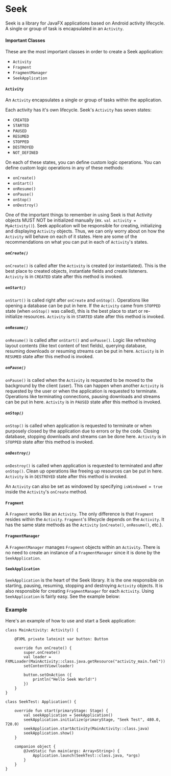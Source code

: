 # Seek
Seek is a library for JavaFX applications based on Android activity lifecycle. A single or group of task is encapsulated in an `Activity`.

#### Important Classes
These are the most important classes in order to create a Seek application:

* `Activity`
* `Fragment`
* `FragmentManager`
* `SeekApplication`

#### `Activity`
An `Activity` encapsulates a single or group of tasks within the application. 

Each activity has it's own lifecycle. Seek's `Activity` has seven states:
* `CREATED`
* `STARTED`
* `PAUSED`
* `RESUMED`
* `STOPPED`
* `DESTROYED`
* `NOT_DEFINED`

On each of these states, you can define custom logic operations. You can define custom logic operations in any of these methods:
* `onCreate()`
* `onStart()`
* `onResume()`
* `onPause()`
* `onStop()`
* `onDestroy()`

One of the important things to remember in using Seek is that Activity objects MUST NOT be initialized manually (ex. `val activity = MyActivity()`). Seek application will be responsible for creating, initializing and displaying `Activity` objects. Thus, we can only worry about on how the `Activity` will behave on each of it states. Here are some of the recommendations on what you can put in each of `Activity`'s states.

##### `onCreate()`
`onCreate()` is called after the `Activity` is created (or instantiated). This is the best place to created objects, instantiate fields and create listeners.
`Activity` is in `CREATED` state after this method is invoked.

##### `onStart()`
`onStart()` is called right after `onCreate` and `onStop()`. Operations like opening a database can be put in here. If the `Activity` came from `STOPPED` state (when `onStop()` was called), this is the best place to start or re-initialize resources.
`Activity` is in `STARTED` state after this method is invoked.

##### `onResume()`
`onResume()` is called after `onStart()` and `onPause()`. Logic like refreshing layout contents (like text content of text fields), querying database, resuming downloads or resuming streams can be put in here.
`Activity` is in `RESUMED` state after this method is invoked.

##### `onPause()`
`onPause()` is called when the `Activity` is requested to be moved to the background by the client (user). This can happen when another `Activity` is requested by the user or when the application is requested to terminate. Operations like terminating connections, pausing downloads and streams can be put in here.
`Activity` is in `PAUSED` state after this method is invoked.

##### `onStop()`
`onStop()` is called when application is requested to terminate or when purposely closed by the application due to errors or by the code. Closing database, stopping downloads and streams can be done here.
`Activity` is in `STOPPED` state after this method is invoked.

##### `onDestroy()`
`onDestroy()` is called when application is requested to terminated and after `onStop()`. Clean up operations like freeing up resources can be put in here.
`Activity` is in `DESTROYED` state after this method is invoked.

An `Activity` can also be set as windowed by specifying `isWindowed = true` inside the `Activity`'s `onCreate` method.

#### `Fragment`
A `Fragment` works like an `Activity`. The only difference is that `Fragment` resides within the `Activity`.
`Fragment`'s lifecycle depends on the `Activity`. It has the same state methods as the `Activity` (`onCreate()`,
`onResume()`, etc.).

#### `FragmentManager`
A `FragmentManager` manages `Fragment` objects within an `Activity`. There is no need to create an instance
of a `FragmentManager` since it is done by the `SeekApplication`.

#### `SeekApplication`
`SeekApplication` is the heart of the Seek library. It is the one responsible on starting, pausing, resuming,
stopping and destroying `Activity` objects. It is also responsible for creating `FragmentManager` for each
`Activity`. Using `SeekApplication` is fairly easy. See the example below:


### Example

Here's an example of how to use and start a Seek application:

```
class MainActivity: Activity() {
  
    @FXML private lateinit var button: Button
  
    override fun onCreate() {
        super.onCreate()
        val loader = FXMLLoader(MainActivity::class.java.getResource("activity_main.fxml"))
        setContentView(loader)
    
        button.setOnAction ({
            println("Hello Seek World!")
        })
    }
}
```

```
class SeekTest: Application() {

    override fun start(primaryStage: Stage) {
        val seekApplication = SeekApplication()
        seekApplication.initialize(primaryStage, "Seek Test", 480.0, 720.0)
        seekApplication.startActivity(MainActivity::class.java)
        seekApplication.show()
    }
  
    companion object {
        @JvmStatic fun main(args: Array<String>) {
            Application.launch(SeekTest::class.java, *args)
        }
    }
}
```

